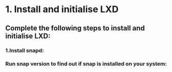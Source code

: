 # 1. Install and initialise LXD
## Complete the following steps to install and initialise LXD:
### 1.Install snapd:
### Run snap version to find out if snap is installed on your system:
